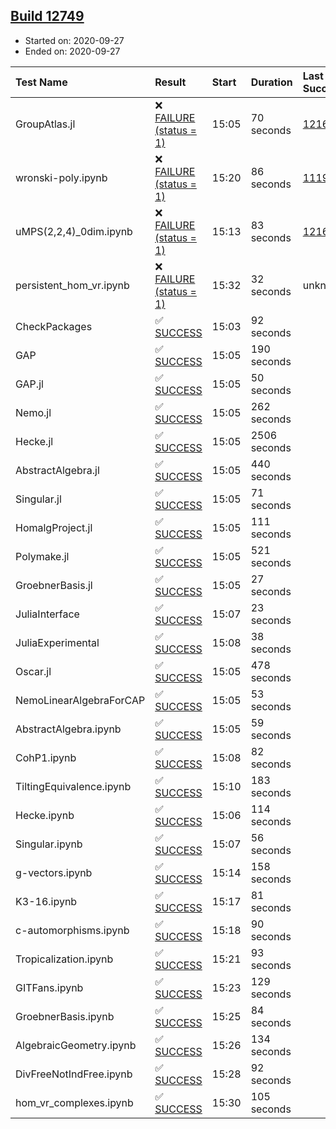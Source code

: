 ## [Build 12749](https://oscarci.mathematik.uni-kl.de/job/oscar/12749/)

* Started on: 2020-09-27
* Ended on: 2020-09-27

| Test Name    | Result | Start | Duration | Last Success | First Failure |
|:-------------|:-------|:------|:---------|:-------------|:--------------|
| GroupAtlas.jl | ❌ [FAILURE (status = 1)](https://oscarci.mathematik.uni-kl.de/job/oscar/12749/artifact/logs/build-12749/GroupAtlas.jl.log) | 15:05 | 70 seconds | [12167](https://oscarci.mathematik.uni-kl.de/job/oscar/12167/) | [12168](https://oscarci.mathematik.uni-kl.de/job/oscar/12168/) |
| wronski-poly.ipynb | ❌ [FAILURE (status = 1)](https://oscarci.mathematik.uni-kl.de/job/oscar/12749/artifact/logs/build-12749/wronski-poly.ipynb.log) | 15:20 | 86 seconds | [11192](https://oscarci.mathematik.uni-kl.de/job/oscar/11192/) | [11193](https://oscarci.mathematik.uni-kl.de/job/oscar/11193/) |
| uMPS(2,2,4)_0dim.ipynb | ❌ [FAILURE (status = 1)](https://oscarci.mathematik.uni-kl.de/job/oscar/12749/artifact/logs/build-12749/uMPS-2-2-4-_0dim.ipynb.log) | 15:13 | 83 seconds | [12167](https://oscarci.mathematik.uni-kl.de/job/oscar/12167/) | [12168](https://oscarci.mathematik.uni-kl.de/job/oscar/12168/) |
| persistent_hom_vr.ipynb | ❌ [FAILURE (status = 1)](https://oscarci.mathematik.uni-kl.de/job/oscar/12749/artifact/logs/build-12749/persistent_hom_vr.ipynb.log) | 15:32 | 32 seconds | unknown | unknown |
| CheckPackages | ✅ [SUCCESS](https://oscarci.mathematik.uni-kl.de/job/oscar/12749/artifact/logs/build-12749/CheckPackages.log) | 15:03 | 92 seconds |  |  |
| GAP | ✅ [SUCCESS](https://oscarci.mathematik.uni-kl.de/job/oscar/12749/artifact/logs/build-12749/GAP.log) | 15:05 | 190 seconds |  |  |
| GAP.jl | ✅ [SUCCESS](https://oscarci.mathematik.uni-kl.de/job/oscar/12749/artifact/logs/build-12749/GAP.jl.log) | 15:05 | 50 seconds |  |  |
| Nemo.jl | ✅ [SUCCESS](https://oscarci.mathematik.uni-kl.de/job/oscar/12749/artifact/logs/build-12749/Nemo.jl.log) | 15:05 | 262 seconds |  |  |
| Hecke.jl | ✅ [SUCCESS](https://oscarci.mathematik.uni-kl.de/job/oscar/12749/artifact/logs/build-12749/Hecke.jl.log) | 15:05 | 2506 seconds |  |  |
| AbstractAlgebra.jl | ✅ [SUCCESS](https://oscarci.mathematik.uni-kl.de/job/oscar/12749/artifact/logs/build-12749/AbstractAlgebra.jl.log) | 15:05 | 440 seconds |  |  |
| Singular.jl | ✅ [SUCCESS](https://oscarci.mathematik.uni-kl.de/job/oscar/12749/artifact/logs/build-12749/Singular.jl.log) | 15:05 | 71 seconds |  |  |
| HomalgProject.jl | ✅ [SUCCESS](https://oscarci.mathematik.uni-kl.de/job/oscar/12749/artifact/logs/build-12749/HomalgProject.jl.log) | 15:05 | 111 seconds |  |  |
| Polymake.jl | ✅ [SUCCESS](https://oscarci.mathematik.uni-kl.de/job/oscar/12749/artifact/logs/build-12749/Polymake.jl.log) | 15:05 | 521 seconds |  |  |
| GroebnerBasis.jl | ✅ [SUCCESS](https://oscarci.mathematik.uni-kl.de/job/oscar/12749/artifact/logs/build-12749/GroebnerBasis.jl.log) | 15:05 | 27 seconds |  |  |
| JuliaInterface | ✅ [SUCCESS](https://oscarci.mathematik.uni-kl.de/job/oscar/12749/artifact/logs/build-12749/JuliaInterface.log) | 15:07 | 23 seconds |  |  |
| JuliaExperimental | ✅ [SUCCESS](https://oscarci.mathematik.uni-kl.de/job/oscar/12749/artifact/logs/build-12749/JuliaExperimental.log) | 15:08 | 38 seconds |  |  |
| Oscar.jl | ✅ [SUCCESS](https://oscarci.mathematik.uni-kl.de/job/oscar/12749/artifact/logs/build-12749/Oscar.jl.log) | 15:05 | 478 seconds |  |  |
| NemoLinearAlgebraForCAP | ✅ [SUCCESS](https://oscarci.mathematik.uni-kl.de/job/oscar/12749/artifact/logs/build-12749/NemoLinearAlgebraForCAP.log) | 15:05 | 53 seconds |  |  |
| AbstractAlgebra.ipynb | ✅ [SUCCESS](https://oscarci.mathematik.uni-kl.de/job/oscar/12749/artifact/logs/build-12749/AbstractAlgebra.ipynb.log) | 15:05 | 59 seconds |  |  |
| CohP1.ipynb | ✅ [SUCCESS](https://oscarci.mathematik.uni-kl.de/job/oscar/12749/artifact/logs/build-12749/CohP1.ipynb.log) | 15:08 | 82 seconds |  |  |
| TiltingEquivalence.ipynb | ✅ [SUCCESS](https://oscarci.mathematik.uni-kl.de/job/oscar/12749/artifact/logs/build-12749/TiltingEquivalence.ipynb.log) | 15:10 | 183 seconds |  |  |
| Hecke.ipynb | ✅ [SUCCESS](https://oscarci.mathematik.uni-kl.de/job/oscar/12749/artifact/logs/build-12749/Hecke.ipynb.log) | 15:06 | 114 seconds |  |  |
| Singular.ipynb | ✅ [SUCCESS](https://oscarci.mathematik.uni-kl.de/job/oscar/12749/artifact/logs/build-12749/Singular.ipynb.log) | 15:07 | 56 seconds |  |  |
| g-vectors.ipynb | ✅ [SUCCESS](https://oscarci.mathematik.uni-kl.de/job/oscar/12749/artifact/logs/build-12749/g-vectors.ipynb.log) | 15:14 | 158 seconds |  |  |
| K3-16.ipynb | ✅ [SUCCESS](https://oscarci.mathematik.uni-kl.de/job/oscar/12749/artifact/logs/build-12749/K3-16.ipynb.log) | 15:17 | 81 seconds |  |  |
| c-automorphisms.ipynb | ✅ [SUCCESS](https://oscarci.mathematik.uni-kl.de/job/oscar/12749/artifact/logs/build-12749/c-automorphisms.ipynb.log) | 15:18 | 90 seconds |  |  |
| Tropicalization.ipynb | ✅ [SUCCESS](https://oscarci.mathematik.uni-kl.de/job/oscar/12749/artifact/logs/build-12749/Tropicalization.ipynb.log) | 15:21 | 93 seconds |  |  |
| GITFans.ipynb | ✅ [SUCCESS](https://oscarci.mathematik.uni-kl.de/job/oscar/12749/artifact/logs/build-12749/GITFans.ipynb.log) | 15:23 | 129 seconds |  |  |
| GroebnerBasis.ipynb | ✅ [SUCCESS](https://oscarci.mathematik.uni-kl.de/job/oscar/12749/artifact/logs/build-12749/GroebnerBasis.ipynb.log) | 15:25 | 84 seconds |  |  |
| AlgebraicGeometry.ipynb | ✅ [SUCCESS](https://oscarci.mathematik.uni-kl.de/job/oscar/12749/artifact/logs/build-12749/AlgebraicGeometry.ipynb.log) | 15:26 | 134 seconds |  |  |
| DivFreeNotIndFree.ipynb | ✅ [SUCCESS](https://oscarci.mathematik.uni-kl.de/job/oscar/12749/artifact/logs/build-12749/DivFreeNotIndFree.ipynb.log) | 15:28 | 92 seconds |  |  |
| hom_vr_complexes.ipynb | ✅ [SUCCESS](https://oscarci.mathematik.uni-kl.de/job/oscar/12749/artifact/logs/build-12749/hom_vr_complexes.ipynb.log) | 15:30 | 105 seconds |  |  |
